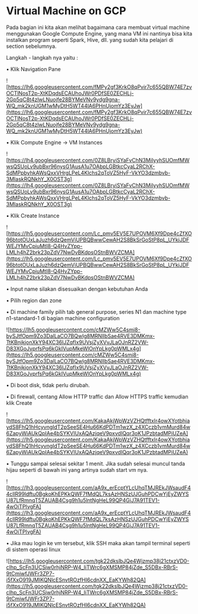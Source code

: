 # Virtual Machine on GCP

Pada bagian ini kita akan melihat bagaimana cara membuat virtual machine menggunakan Google Compute Engine, yang mana VM ini nantinya bisa kita instalkan program seperti Spark, Hive, dll. yang sudah kita pelajari di section sebelumnya.

Langkah - langkah nya yaitu :

• Klik Navigation Pane

![https://lh6.googleusercontent.com/fMPy2gf3KrkO8qPvir7c655QBW74E7zvOCTlNosT2p-XtKDqdsECAUhoJWr0PDfSE0ZECHLj-2Gp5qC8t4zlwLNuojfe28BYMeVNv9ydg9gna-WQ_mk2knUGM1wMyDtH5WT44lA6PHnUjomYz3EyJw](https://lh6.googleusercontent.com/fMPy2gf3KrkO8qPvir7c655QBW74E7zvOCTlNosT2p-XtKDqdsECAUhoJWr0PDfSE0ZECHLj-2Gp5qC8t4zlwLNuojfe28BYMeVNv9ydg9gna-WQ_mk2knUGM1wMyDtH5WT44lA6PHnUjomYz3EyJw)

• Klik Compute Engine → VM Instances

![https://lh4.googleusercontent.com/0Z8LBryiSYaFvChN3MiIyyhSUOmfMWwsQSUoLv9ubBxr96nysG1AusA1u7OAbpLGBtkcCyaL2RChX-SdMPpbyhkAWsQxxVHrgLPeL4Klchs2qToVZ5HyF-VkYO3dzmbvb-3MIaskRQNkhY_X0OST3g](https://lh4.googleusercontent.com/0Z8LBryiSYaFvChN3MiIyyhSUOmfMWwsQSUoLv9ubBxr96nysG1AusA1u7OAbpLGBtkcCyaL2RChX-SdMPpbyhkAWsQxxVHrgLPeL4Klchs2qToVZ5HyF-VkYO3dzmbvb-3MIaskRQNkhY_X0OST3g)

• Klik Create Instance

![https://lh5.googleusercontent.com/Lc_pmv5EV5E7UPOVM6Xf9Dpe4cZfXO96btotOUxLaJuzh6dzQemViUPBQBwwCewAH2S8BkSrGoStP8pL_UYkiJDFWEJYMvCpiuMtI8-Q4HvZYpp-LMLh4hZ2brk23pZdV7NwDvBKdpsOStnBWVZCMA](https://lh5.googleusercontent.com/Lc_pmv5EV5E7UPOVM6Xf9Dpe4cZfXO96btotOUxLaJuzh6dzQemViUPBQBwwCewAH2S8BkSrGoStP8pL_UYkiJDFWEJYMvCpiuMtI8-Q4HvZYpp-LMLh4hZ2brk23pZdV7NwDvBKdpsOStnBWVZCMA)

• Input name silakan disesuaikan dengan kebutuhan Anda

• Pilih region dan zone

• Di machine family pilih tab general purpose, series N1 dan machine type n1-standard-1 di bagian machine configuration

![https://lh5.googleusercontent.com/cMZWw5C4smi8-bySJtfOpm9Zo3DalLaCO7BQwIg8MRNllbSae4RVE3DMKmx-TtKBnjkjonXkY94XC36IJZqfIx9UVsjZyXVvJLaOJnRZ2VW-D83XGoJvprfsPq6kGkIVupMkeWlOnYpLkg0pWMLx4g](https://lh5.googleusercontent.com/cMZWw5C4smi8-bySJtfOpm9Zo3DalLaCO7BQwIg8MRNllbSae4RVE3DMKmx-TtKBnjkjonXkY94XC36IJZqfIx9UVsjZyXVvJLaOJnRZ2VW-D83XGoJvprfsPq6kGkIVupMkeWlOnYpLkg0pWMLx4g)

• Di boot disk, tidak perlu dirubah.

• Di firewall, centang Allow HTTP traffic dan Allow HTTPS traffic kemudian klik Create

![https://lh5.googleusercontent.com/KakaAkjWpWzVZHQtfftxIr4owXYotbhjaydS8FhQ1hHcyvngIdT2pSeeSE4Hu66KdPDTm1wzX_z4XCczb1vmMurd84w6ZapyWiAUkQpIAe4bSYKVIUxAQAzjqeV9pxvdIQqr3oK1JPzbtadMPiUZeA](https://lh5.googleusercontent.com/KakaAkjWpWzVZHQtfftxIr4owXYotbhjaydS8FhQ1hHcyvngIdT2pSeeSE4Hu66KdPDTm1wzX_z4XCczb1vmMurd84w6ZapyWiAUkQpIAe4bSYKVIUxAQAzjqeV9pxvdIQqr3oK1JPzbtadMPiUZeA)

• Tunggu sampai selesai sekitar 1 menit. Jika sudah selesai muncul tanda hijau seperti di bawah ini yang artinya sudah start vm nya.

![https://lh3.googleusercontent.com/aA9x_erEcptYLcUhqTMJREkJWsaudF44cllR99ldftu0BgkoKhEPKkQWF7fMdQL7ksAzHNSzUJGuhPDCwYjEyZWYSU87LfRmnqT5ZAUAB4Csg9h1u5lntNgHeL99QP4GiJ7A91TEV1-4wOiTPIvgFA](https://lh3.googleusercontent.com/aA9x_erEcptYLcUhqTMJREkJWsaudF44cllR99ldftu0BgkoKhEPKkQWF7fMdQL7ksAzHNSzUJGuhPDCwYjEyZWYSU87LfRmnqT5ZAUAB4Csg9h1u5lntNgHeL99QP4GiJ7A91TEV1-4wOiTPIvgFA)

• Jika mau login ke vm tersebut, klik SSH maka akan tampil terminal seperti di sistem operasi linux

![https://lh5.googleusercontent.com/tgk22dkslbJQe4Wjzmp38j21ctxzVD0-cIhp_ScFn3UCSjw0rhjNRP-W4_IiTWrc6gXMSMP84jZde_S5DBx-RBrS-9tCmiwfJWFr3ZP7-i5fXxO919JMIKQNlcESnvtROzfHI6cdnXX_EaKYWh82QA](https://lh5.googleusercontent.com/tgk22dkslbJQe4Wjzmp38j21ctxzVD0-cIhp_ScFn3UCSjw0rhjNRP-W4_IiTWrc6gXMSMP84jZde_S5DBx-RBrS-9tCmiwfJWFr3ZP7-i5fXxO919JMIKQNlcESnvtROzfHI6cdnXX_EaKYWh82QA)